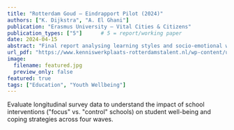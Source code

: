 ```yaml
---
title: "Rotterdam Goud – Eindrapport Pilot (2024)"
authors: ["K. Dijkstra", "A. El Ghani"]
publication: "Erasmus University – Vital Cities & Citizens"
publication_types: ["5"]      # 5 = report/working paper
date: 2024-04-15
abstract: "Final report analysing learning styles and socio-emotional wellbeing among Rotterdam youth."
url_pdf: "https://www.kenniswerkplaats-rotterdamstalent.nl/wp-content/uploads/2024/03/Rapport-Rotterdam-Goud.pdf"                    # add the public link when you have it
image:
  filename: featured.jpg
  preview_only: false
featured: true
tags: ["Education", "Youth Wellbeing"]
---
```



Evaluate longitudinal survey data to understand the impact of school interventions ("focus" vs. "control" schools) on student well-being and coping strategies across four waves.